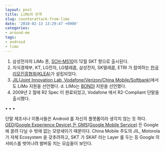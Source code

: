 ```yaml
---
layout: post
title: LiMo의 반격
slug: counterattack-from-limo
date: '2010-02-13 13:29:47 +0900'
categories:
- around-me
tags:
- android
- limo
---
```


1. 삼성전자의 LiMo 폰, [SCH-M510](http://www.etnews.co.kr/news/detail.html?id=200911190205)이 12월 SKT 향으로 출시된다.
2. 지식경제부, KT, LG전자, LG텔레콤, 삼성전자, SK텔레콤, ETRI 가 참여하는 [한국리모진흥협회(KLEA)](http://www.linuxfordevices.com/c/a/News/SK-Telecom-Samsung-SCHM510/)가 설립되었다.
3. [JIL(Joint Innovation Lab, Vodafone/Verizon/China Mobile/Softbank)](http://www.chinamobileltd.com/doc/pr/2008/20080421.htm)에서도 LiMo 지원을 선언했다.    d. LiMo는 [BONDI](http://bondi.omtp.org/default.aspx) 지원을 선언했다.
4. 2009년 2 월에 R2 Spec 이 완료되었고, Vodafone 에서 R2-Compliant 단말을 출시했다. 

<div class="spacer">• • •</div>

단말 제조사나 이통사들은 Android 를 자신의 플랫폼이라 생각치 않는 듯 하다. [GED(Google Experience Device) 든 GMS(Google Mobile Service)](/around-me/%EC%A0%9C-3%EC%9E%90%EC%97%90-%EC%9D%98%ED%95%9C-android-market/#google-의-android-포지셔닝-및-라이센스-정책) 든 Google 에 끌려 다닐 수 밖에 없는 모양새이기 때문이다. China Mobile 주도의 JIL, Motorola 가 자체 Ecosystem 을 갖추려하고, SKT 가 SKAF 라는 Layer 를 두는 등 Google 의 서비스를 벗어나려 발버둥 치는 모습들이 보인다.
